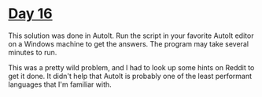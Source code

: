 # [Day 16](https://adventofcode.com/2019/day/16)

This solution was done in AutoIt. Run the script in your favorite AutoIt editor on a Windows machine to get the answers. The program may take several minutes to run.

This was a pretty wild problem, and I had to look up some hints on Reddit to get it done. It didn't help that AutoIt is probably one of the least performant languages that I'm familiar with.
